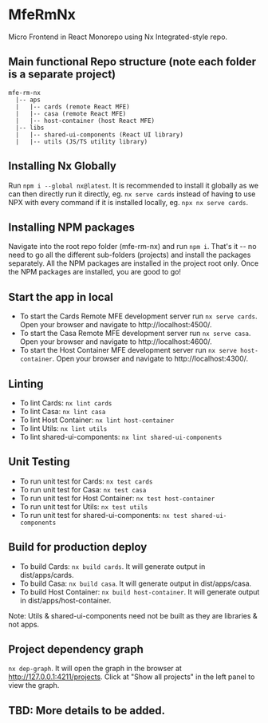 # MfeRmNx

Micro Frontend in React Monorepo using Nx Integrated-style repo.

## Main functional Repo structure (note each folder is a separate project)
```
mfe-rm-nx
  |-- aps
  |   |-- cards (remote React MFE)
  |   |-- casa (remote React MFE)
  |   |-- host-container (host React MFE)
  |-- libs
  |   |-- shared-ui-components (React UI library)
  |   |-- utils (JS/TS utility library)
```

## Installing Nx Globally
Run `npm i --global nx@latest`. It is recommended to install it globally as we can then directly run it directly, eg. `nx serve cards` instead of having to use NPX with every command if it is installed locally, eg. `npx nx serve cards`.

## Installing NPM packages
Navigate into the root repo folder (mfe-rm-nx) and run `npm i`. That's it -- no need to go all the different sub-folders (projects) and install the packages separately. All the NPM packages are installed in the project root only. Once the NPM packages are installed, you are good to go!

## Start the app in local
- To start the Cards Remote MFE development server run `nx serve cards`. Open your browser and navigate to http://localhost:4500/.
- To start the Casa Remote MFE development server run `nx serve casa`. Open your browser and navigate to http://localhost:4600/.
- To start the Host Container MFE development server run `nx serve host-container`. Open your browser and navigate to http://localhost:4300/.

## Linting
- To lint Cards: `nx lint cards`
- To lint Casa: `nx lint casa`
- To lint Host Container: `nx lint host-container`
- To lint Utils: `nx lint utils`
- To lint shared-ui-components: `nx lint shared-ui-components`

## Unit Testing
- To run unit test for Cards: `nx test cards`
- To run unit test for Casa: `nx test casa`
- To run unit test for Host Container: `nx test host-container`
- To run unit test for Utils: `nx test utils`
- To run unit test for shared-ui-components: `nx test shared-ui-components`

## Build for production deploy
- To build Cards: `nx build cards`. It will generate output in dist/apps/cards.
- To build Casa: `nx build casa`. It will generate output in dist/apps/casa.
- To build Host Container: `nx build host-container`. It will generate output in dist/apps/host-container.

Note: Utils & shared-ui-components need not be built as they are libraries & not apps.

## Project dependency graph
`nx dep-graph`. It will open the graph in the browser at http://127.0.0.1:4211/projects. Click at "Show all projects" in the left panel to view the graph.

## TBD: More details to be added.
